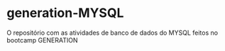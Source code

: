 # generation-MYSQL
O repositório com as atividades de banco de dados do MYSQL feitos no bootcamp GENERATION
